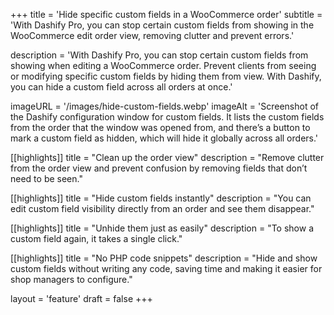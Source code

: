 +++
title = 'Hide specific custom fields in a WooCommerce order'
subtitle = 'With Dashify Pro, you can stop certain custom fields from showing in the WooCommerce edit order view, removing clutter and prevent errors.'

description = 'With Dashify Pro, you can stop certain custom fields from showing when editing a WooCommerce order. Prevent clients from seeing or modifying specific custom fields by hiding them from view. With Dashify, you can hide a custom field across all orders at once.'

imageURL = '/images/hide-custom-fields.webp'
imageAlt = 'Screenshot of the Dashify configuration window for custom fields. It lists the custom fields from the order that the window was opened from, and there’s a button to mark a custom field as hidden, which will hide it globally across all orders.'

[[highlights]]
title = "Clean up the order view"
description = "Remove clutter from the order view and prevent confusion by removing fields that don’t need to be seen."

[[highlights]]
title = "Hide custom fields instantly"
description = "You can edit custom field visibility directly from an order and see them disappear."

[[highlights]]
title = "Unhide them just as easily"
description = "To show a custom field again, it takes a single click."

[[highlights]]
title = "No PHP code snippets"
description = "Hide and show custom fields without writing any code, saving time and making it easier for shop managers to configure."

layout = 'feature'
draft = false
+++
